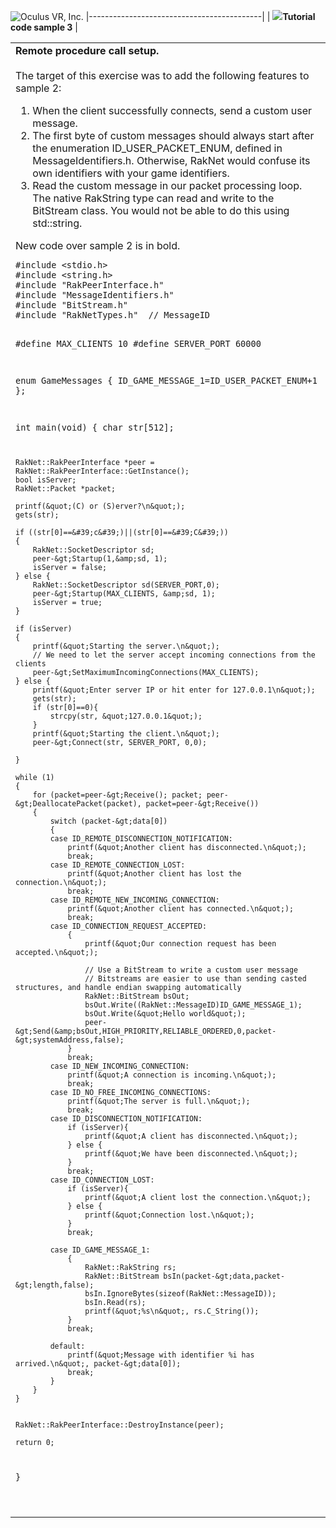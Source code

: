 ![Oculus VR, Inc.](RakNetLogo.jpg)
|-------------------------------------------|
| **![](spacer.gif)Tutorial code sample 3** |

<table>
<colgroup>
<col width="100%" />
</colgroup>
<tbody>
<tr class="odd">
<td align="left"><strong>Remote procedure call setup.</strong><br /><br /> The target of this exercise was to add the following features to sample 2:
<ol>
<li>When the client successfully connects, send a custom user message.</li>
<li>The first byte of custom messages should always start after the enumeration ID_USER_PACKET_ENUM, defined in MessageIdentifiers.h. Otherwise, RakNet would confuse its own identifiers with your game identifiers.</li>
<li>Read the custom message in our packet processing loop. The native RakString type can read and write to the BitStream class. You would not be able to do this using std::string.</li>
</ol>
New code over sample 2 is in bold.
<pre><code>#include &lt;stdio.h&gt;
#include &lt;string.h&gt;
#include &quot;RakPeerInterface.h&quot;
#include &quot;MessageIdentifiers.h&quot;
#include &quot;BitStream.h&quot;
#include &quot;RakNetTypes.h&quot;  // MessageID

#define MAX_CLIENTS 10
#define SERVER_PORT 60000

enum GameMessages
{
    ID_GAME_MESSAGE_1=ID_USER_PACKET_ENUM+1
};

int main(void)
{
    char str[512];

    RakNet::RakPeerInterface *peer = RakNet::RakPeerInterface::GetInstance();
    bool isServer;
    RakNet::Packet *packet;

    printf(&quot;(C) or (S)erver?\n&quot;);
    gets(str);

    if ((str[0]==&#39;c&#39;)||(str[0]==&#39;C&#39;))
    {
        RakNet::SocketDescriptor sd;
        peer-&gt;Startup(1,&amp;sd, 1);
        isServer = false;
    } else {
        RakNet::SocketDescriptor sd(SERVER_PORT,0);
        peer-&gt;Startup(MAX_CLIENTS, &amp;sd, 1);
        isServer = true;
    }

    if (isServer)
    {
        printf(&quot;Starting the server.\n&quot;);
        // We need to let the server accept incoming connections from the clients
        peer-&gt;SetMaximumIncomingConnections(MAX_CLIENTS);
    } else {
        printf(&quot;Enter server IP or hit enter for 127.0.0.1\n&quot;);
        gets(str);
        if (str[0]==0){
            strcpy(str, &quot;127.0.0.1&quot;);
        }
        printf(&quot;Starting the client.\n&quot;);
        peer-&gt;Connect(str, SERVER_PORT, 0,0);

    }

    while (1)
    {
        for (packet=peer-&gt;Receive(); packet; peer-&gt;DeallocatePacket(packet), packet=peer-&gt;Receive())
        {
            switch (packet-&gt;data[0])
            {
            case ID_REMOTE_DISCONNECTION_NOTIFICATION:
                printf(&quot;Another client has disconnected.\n&quot;);
                break;
            case ID_REMOTE_CONNECTION_LOST:
                printf(&quot;Another client has lost the connection.\n&quot;);
                break;
            case ID_REMOTE_NEW_INCOMING_CONNECTION:
                printf(&quot;Another client has connected.\n&quot;);
                break;
            case ID_CONNECTION_REQUEST_ACCEPTED:
                {
                    printf(&quot;Our connection request has been accepted.\n&quot;);

                    // Use a BitStream to write a custom user message
                    // Bitstreams are easier to use than sending casted structures, and handle endian swapping automatically
                    RakNet::BitStream bsOut;
                    bsOut.Write((RakNet::MessageID)ID_GAME_MESSAGE_1);
                    bsOut.Write(&quot;Hello world&quot;);
                    peer-&gt;Send(&amp;bsOut,HIGH_PRIORITY,RELIABLE_ORDERED,0,packet-&gt;systemAddress,false);
                }
                break;
            case ID_NEW_INCOMING_CONNECTION:
                printf(&quot;A connection is incoming.\n&quot;);
                break;
            case ID_NO_FREE_INCOMING_CONNECTIONS:
                printf(&quot;The server is full.\n&quot;);
                break;
            case ID_DISCONNECTION_NOTIFICATION:
                if (isServer){
                    printf(&quot;A client has disconnected.\n&quot;);
                } else {
                    printf(&quot;We have been disconnected.\n&quot;);
                }
                break;
            case ID_CONNECTION_LOST:
                if (isServer){
                    printf(&quot;A client lost the connection.\n&quot;);
                } else {
                    printf(&quot;Connection lost.\n&quot;);
                }
                break;
                
            case ID_GAME_MESSAGE_1:
                {
                    RakNet::RakString rs;
                    RakNet::BitStream bsIn(packet-&gt;data,packet-&gt;length,false);
                    bsIn.IgnoreBytes(sizeof(RakNet::MessageID));
                    bsIn.Read(rs);
                    printf(&quot;%s\n&quot;, rs.C_String());
                }
                break;
            
            default:
                printf(&quot;Message with identifier %i has arrived.\n&quot;, packet-&gt;data[0]);
                break;
            }
        }
    }


    RakNet::RakPeerInterface::DestroyInstance(peer);

    return 0;
}
</code></pre></td>
</tr>
<tr class="even">
<td align="left"> </td>
</tr>
</tbody>
</table>
